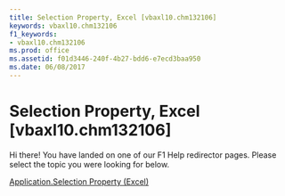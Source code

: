 ```yaml
---
title: Selection Property, Excel [vbaxl10.chm132106]
keywords: vbaxl10.chm132106
f1_keywords:
- vbaxl10.chm132106
ms.prod: office
ms.assetid: f01d3446-240f-4b27-bdd6-e7ecd3baa950
ms.date: 06/08/2017
---
```



# Selection Property, Excel [vbaxl10.chm132106]

Hi there! You have landed on one of our F1 Help redirector pages. Please select the topic you were looking for below.

[Application.Selection Property (Excel)](http://msdn.microsoft.com/library/f25b5608-035b-983a-545d-d720990c28be%28Office.15%29.aspx)

